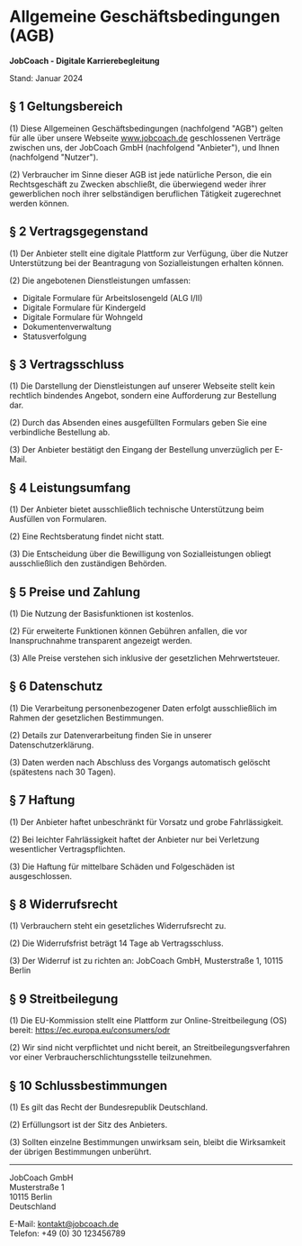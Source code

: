 # Allgemeine Geschäftsbedingungen (AGB)

**JobCoach - Digitale Karrierebegleitung**

Stand: Januar 2024

## § 1 Geltungsbereich

(1) Diese Allgemeinen Geschäftsbedingungen (nachfolgend "AGB") gelten für alle über unsere Webseite www.jobcoach.de geschlossenen Verträge zwischen uns, der JobCoach GmbH (nachfolgend "Anbieter"), und Ihnen (nachfolgend "Nutzer").

(2) Verbraucher im Sinne dieser AGB ist jede natürliche Person, die ein Rechtsgeschäft zu Zwecken abschließt, die überwiegend weder ihrer gewerblichen noch ihrer selbständigen beruflichen Tätigkeit zugerechnet werden können.

## § 2 Vertragsgegenstand

(1) Der Anbieter stellt eine digitale Plattform zur Verfügung, über die Nutzer Unterstützung bei der Beantragung von Sozialleistungen erhalten können.

(2) Die angebotenen Dienstleistungen umfassen:
- Digitale Formulare für Arbeitslosengeld (ALG I/II)
- Digitale Formulare für Kindergeld
- Digitale Formulare für Wohngeld
- Dokumentenverwaltung
- Statusverfolgung

## § 3 Vertragsschluss

(1) Die Darstellung der Dienstleistungen auf unserer Webseite stellt kein rechtlich bindendes Angebot, sondern eine Aufforderung zur Bestellung dar.

(2) Durch das Absenden eines ausgefüllten Formulars geben Sie eine verbindliche Bestellung ab.

(3) Der Anbieter bestätigt den Eingang der Bestellung unverzüglich per E-Mail.

## § 4 Leistungsumfang

(1) Der Anbieter bietet ausschließlich technische Unterstützung beim Ausfüllen von Formularen.

(2) Eine Rechtsberatung findet nicht statt.

(3) Die Entscheidung über die Bewilligung von Sozialleistungen obliegt ausschließlich den zuständigen Behörden.

## § 5 Preise und Zahlung

(1) Die Nutzung der Basisfunktionen ist kostenlos.

(2) Für erweiterte Funktionen können Gebühren anfallen, die vor Inanspruchnahme transparent angezeigt werden.

(3) Alle Preise verstehen sich inklusive der gesetzlichen Mehrwertsteuer.

## § 6 Datenschutz

(1) Die Verarbeitung personenbezogener Daten erfolgt ausschließlich im Rahmen der gesetzlichen Bestimmungen.

(2) Details zur Datenverarbeitung finden Sie in unserer Datenschutzerklärung.

(3) Daten werden nach Abschluss des Vorgangs automatisch gelöscht (spätestens nach 30 Tagen).

## § 7 Haftung

(1) Der Anbieter haftet unbeschränkt für Vorsatz und grobe Fahrlässigkeit.

(2) Bei leichter Fahrlässigkeit haftet der Anbieter nur bei Verletzung wesentlicher Vertragspflichten.

(3) Die Haftung für mittelbare Schäden und Folgeschäden ist ausgeschlossen.

## § 8 Widerrufsrecht

(1) Verbrauchern steht ein gesetzliches Widerrufsrecht zu.

(2) Die Widerrufsfrist beträgt 14 Tage ab Vertragsschluss.

(3) Der Widerruf ist zu richten an: JobCoach GmbH, Musterstraße 1, 10115 Berlin

## § 9 Streitbeilegung

(1) Die EU-Kommission stellt eine Plattform zur Online-Streitbeilegung (OS) bereit: https://ec.europa.eu/consumers/odr

(2) Wir sind nicht verpflichtet und nicht bereit, an Streitbeilegungsverfahren vor einer Verbraucherschlichtungsstelle teilzunehmen.

## § 10 Schlussbestimmungen

(1) Es gilt das Recht der Bundesrepublik Deutschland.

(2) Erfüllungsort ist der Sitz des Anbieters.

(3) Sollten einzelne Bestimmungen unwirksam sein, bleibt die Wirksamkeit der übrigen Bestimmungen unberührt.

---

JobCoach GmbH  
Musterstraße 1  
10115 Berlin  
Deutschland

E-Mail: kontakt@jobcoach.de  
Telefon: +49 (0) 30 123456789